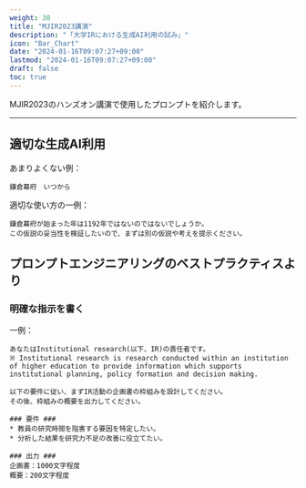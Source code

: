 ```yaml
---
weight: 30
title: "MJIR2023講演"
description: "「大学IRにおける生成AI利用の試み」"
icon: "Bar_Chart"
date: "2024-01-16T09:07:27+09:00"
lastmod: "2024-01-16T09:07:27+09:00"
draft: false
toc: true
---
```


MJIR2023のハンズオン講演で使用したプロンプトを紹介します。

---

## 適切な生成AI利用

あまりよくない例：
```
鎌倉幕府　いつから
```

適切な使い方の一例：
```
鎌倉幕府が始まった年は1192年ではないのではないでしょうか。 
この仮説の妥当性を検証したいので、まずは別の仮説や考えを提示ください。
```




## プロンプトエンジニアリングのベストプラクティスより

### 明確な指示を書く


一例：
```
あなたはInstitutional research(以下、IR)の責任者です。
※ Institutional research is research conducted within an institution of higher education to provide information which supports institutional planning, policy formation and decision making.

以下の要件に従い、まずIR活動の企画書の枠組みを設計してください。
その後、枠組みの概要を出力してください。

### 要件 ###
* 教員の研究時間を阻害する要因を特定したい。
* 分析した結果を研究力不足の改善に役立てたい。

### 出力 ###
企画書：1000文字程度
概要：200文字程度
```